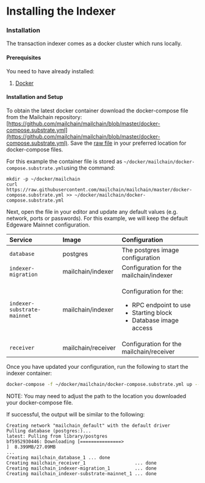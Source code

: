# Installing the Indexer

### Installation

The transaction indexer comes as a docker cluster which runs locally.

#### Prerequisites

You need to have already installed:

1. [Docker](https://www.docker.com/)

#### Installation and Setup

To obtain the latest docker container download the docker-compose file from the Mailchain repository: [https://github.com/mailchain/mailchain/blob/master/docker-compose.substrate.yml](https://github.com/mailchain/mailchain/blob/master/docker-compose.substrate.yml). Save the [raw file](https://raw.githubusercontent.com/mailchain/mailchain/master/docker-compose.substrate.yml) in your preferred location for docker-compose files.

For this example the container file is stored as `~/docker/mailchain/docker-compose.substrate.yml`using the command:

```text
mkdir -p ~/docker/mailchain
curl https://raw.githubusercontent.com/mailchain/mailchain/master/docker-compose.substrate.yml >> ~/docker/mailchain/docker-compose.substrate.yml
```

Next, open the file in your editor and update any default values \(e.g. network, ports or passwords\). For this example, we will keep the default Edgeware Mainnet configuration.

<table>
  <thead>
    <tr>
      <th style="text-align:left">Service</th>
      <th style="text-align:left">Image</th>
      <th style="text-align:left">Configuration</th>
    </tr>
  </thead>
  <tbody>
    <tr>
      <td style="text-align:left"><code>database</code>
      </td>
      <td style="text-align:left">postgres</td>
      <td style="text-align:left">The postgres image configuration</td>
    </tr>
    <tr>
      <td style="text-align:left"><code>indexer-migration</code>
      </td>
      <td style="text-align:left">mailchain/indexer</td>
      <td style="text-align:left">Configuration for the mailchain/indexer</td>
    </tr>
    <tr>
      <td style="text-align:left"><code>indexer-substrate-mainnet</code>
      </td>
      <td style="text-align:left">mailchain/indexer</td>
      <td style="text-align:left">
        <p>Configuration for the:</p>
        <ul>
          <li>RPC endpoint to use</li>
          <li>Starting block</li>
          <li>Database image access</li>
        </ul>
      </td>
    </tr>
    <tr>
      <td style="text-align:left"><code>receiver</code>
      </td>
      <td style="text-align:left">mailchain/receiver</td>
      <td style="text-align:left">Configuration for the mailchain/receiver</td>
    </tr>
  </tbody>
</table>

Once you have updated your configuration, run the following to start the indexer container:

```bash
docker-compose -f ~/docker/mailchain/docker-compose.substrate.yml up --build --no-start
```

NOTE: You may need to adjust the path to the location you downloaded your docker-compose file.

If successful, the output will be similar to the following:

```text
Creating network "mailchain_default" with the default driver
Pulling database (postgres:)...
latest: Pulling from library/postgres
bf5952930446: Downloading [===============>                                   ]  8.399MB/27.09MB
...
Creating mailchain_database_1 ... done
Creating mailchain_receiver_1                  ... done
Creating mailchain_indexer-migration_1         ... done
Creating mailchain_indexer-substrate-mainnet_1 ... done
```

### 

